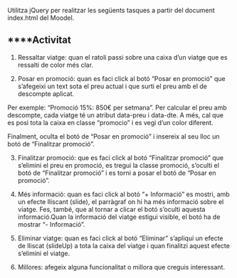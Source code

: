 Utilitza jQuery per realitzar les següents tasques a partir del document index.html del Moodel.
## ****Activitat

1. Ressaltar viatge:​ quan el ratolí passi sobre una caixa d’un viatge que es ressalti de color més clar.

2. Posar en promoció:​ quan es faci click al botó “Posar en promoció” que s’afegeixi un text sota
el preu actual i que surti el preu amb el de descompte aplicat.

Per exemple: “Promoció 15%: 850€ per setmana”. Per calcular el preu amb descompte, cada
viatge té un atribut data-preu i data-dte. A més, cal que es posi tota la caixa en classe
“promocio” i es vegi d’un color diferent.

Finalment, oculta el botó de “Posar en promoció” i insereix al seu lloc un botó de “Finalitzar
promoció”.

3. Finalitzar promoció:​ que es faci click al botó “Finalitzar promoció” que s’elimini el preu en
promoció, es tregui la classe promoció, s’oculti el botó de “Finalitzar promoció” i es torni a posar el botó de “Posar en promoció”.

4. Més informació:​ quan es faci click al botó “+ Informació” es mostri, amb un efecte lliscant
(slide), el parràgraf on hi ha més informació sobre el viatge. Fes, també, que al tornar a clicar el botó s’oculti aquesta informació.Quan la informació del viatge estigui visible, el botó ha de mostrar “- Informació”.

5. Eliminar viatge:​ quan es faci click al botó “Eliminar” s’apliqui un efecte de lliscat (slideUp) a tota la caixa del viatge i quan finalitzi aquest efecte s’elimini el viatge.

6. Millores:​ afegeix alguna funcionalitat o millora que creguis interessant.